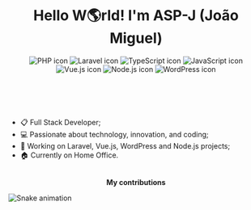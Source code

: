 <!--
**ASP-J/ASP-J** is a ✨ _special_ ✨ repository because its `README.md` (this file) appears on your GitHub profile.
-->

<header>
<h1 align="center">Hello W🌎rld! I'm ASP-J (João Miguel) </h1>
<div align="center">
  <img src="https://img.shields.io/badge/PHP-777BB4?style=for-the-badge&logo=php&logoColor=white" alt="PHP icon" />
  <img src="https://img.shields.io/badge/Laravel-FF2D20?style=for-the-badge&logo=laravel&logoColor=white" alt="Laravel icon" />
  <img src="https://img.shields.io/badge/TypeScript-007ACC?style=for-the-badge&logo=typescript&logoColor=white" alt="TypeScript icon" />
  <img src="https://img.shields.io/badge/JavaScript-323330?style=for-the-badge&logo=javascript&logoColor=F7DF1E" alt="JavaScript icon" />
  <img src="https://img.shields.io/badge/Vue.js-35495E?style=for-the-badge&logo=vue.js&logoColor=4FC08D" alt="Vue.js icon" />
  <img src="https://img.shields.io/badge/Node.js-43853D?style=for-the-badge&logo=node.js&logoColor=white" alt="Node.js icon" />
  <img src="https://img.shields.io/badge/WordPress-21759B?style=for-the-badge&logo=wordpress&logoColor=white" alt="WordPress icon" />
</div>
</header>

<br/>

<section>
<ul >
  <li>📋 Full Stack Developer;</li>
  <li>💻 Passionate about technology, innovation, and coding;</li>
  <li>🚀 Working on Laravel, Vue.js, WordPress and Node.js projects;</li>
  <li>🏠 Currently on Home Office.</li>
</ul>
</section>

<br/>

<div align="center" > <b>My contributions </b></div>

![Snake animation](https://github.com/gustavosilvafh/gustavosilvafh/blob/output/github-contribution-grid-snake.svg)
